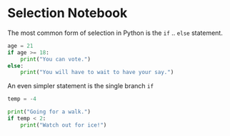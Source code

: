 # Selection Notebook

The most common form of selection in Python is the `if` .. `else` statement.



```python
age = 21
if age >= 18:
    print("You can vote.")
else:
    print("You will have to wait to have your say.")
```

An even simpler statement is the single branch `if`


```python
temp = -4

print("Going for a walk.")
if temp < 2:
    print("Watch out for ice!")
```


```python

```
